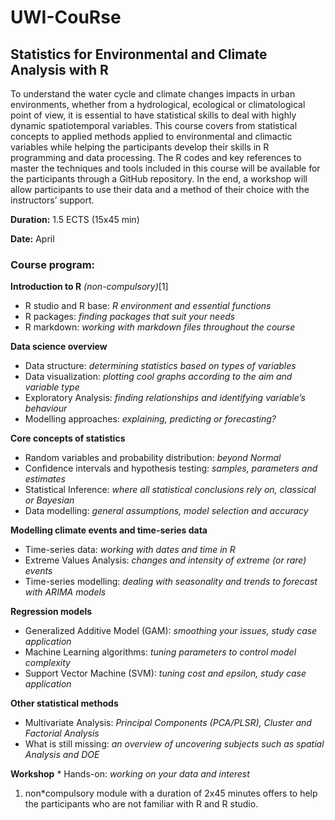 
# UWI-CouRse

## Statistics for Environmental and Climate Analysis with R

To understand the water cycle and climate changes impacts in urban
environments, whether from a hydrological, ecological or climatological
point of view, it is essential to have statistical skills to deal with
highly dynamic spatiotemporal variables. This course covers from
statistical concepts to applied methods applied to environmental and
climactic variables while helping the participants develop their skills
in R programming and data processing. The R codes and key references to
master the techniques and tools included in this course will be
available for the participants through a GitHub repository. In the end,
a workshop will allow participants to use their data and a method of
their choice with the instructors’ support.

**Duration:** 1.5 ECTS (15x45 min)

**Date:** April

### **Course program:**

**Introduction to R** *(non-compulsory)*\[1\]

  - R studio and R base: *R environment and essential functions*
  - R packages: *finding packages that suit your needs*
  - R markdown: *working with markdown files throughout the course*

**Data science overview**

  - Data structure: *determining statistics based on types of variables*
  - Data visualization: *plotting cool graphs according to the aim and
    variable type*
  - Exploratory Analysis: *finding relationships and identifying
    variable’s behaviour*
  - Modelling approaches: *explaining, predicting or forecasting?*

**Core concepts of statistics**

  - Random variables and probability distribution: *beyond Normal*
  - Confidence intervals and hypothesis testing: *samples, parameters
    and estimates*
  - Statistical Inference: *where all statistical conclusions rely on,
    classical or Bayesian*
  - Data modelling: *general assumptions, model selection and accuracy*

**Modelling climate events and time-series data**

  - Time-series data: *working with dates and time in R*
  - Extreme Values Analysis: *changes and intensity of extreme (or rare)
    events*
  - Time-series modelling: *dealing with seasonality and trends to
    forecast with ARIMA models*

**Regression models**

  - Generalized Additive Model (GAM): *smoothing your issues, study case
    application*
  - Machine Learning algorithms: *tuning parameters to control model
    complexity*
  - Support Vector Machine (SVM): *tuning cost and epsilon, study case
    application*

**Other statistical methods**

  - Multivariate Analysis: *Principal Components (PCA/PLSR), Cluster and
    Factorial Analysis*
  - What is still missing: *an overview of uncovering subjects such as
    spatial Analysis and DOE*

**Workshop** \* Hands-on: *working on your data and interest*

1.  non\*compulsory module with a duration of 2x45 minutes offers to
    help  
    the participants who are not familiar with R and R studio.
